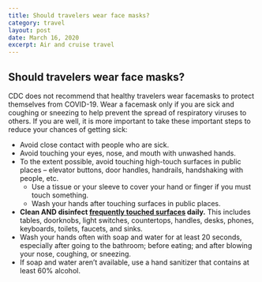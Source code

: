 ```yaml
---
title: Should travelers wear face masks?
category: travel
layout: post
date: March 16, 2020
excerpt: Air and cruise travel
---
```


## Should travelers wear face masks? ##

CDC does not recommend that healthy travelers wear facemasks to protect themselves from COVID-19. Wear a facemask only if you are sick and coughing or sneezing to help prevent the spread of respiratory viruses to others. If you are well, it is more important to take these important steps to reduce your chances of getting sick:

* Avoid close contact with people who are sick.
* Avoid touching your eyes, nose, and mouth with unwashed hands. 
* To the extent possible, avoid touching high-touch surfaces in public places – elevator buttons, door handles, handrails, handshaking with people, etc.
  * Use a tissue or your sleeve to cover your hand or finger if you must touch something.
  * Wash your hands after touching surfaces in public places.
* **Clean AND disinfect <a href="https://www.cdc.gov/coronavirus/2019-ncov/community/home/cleaning-disinfection.html"> frequently touched surfaces</a> daily.** This includes tables, doorknobs, light switches, countertops, handles, desks, phones, keyboards, toilets, faucets, and sinks.
* Wash your hands often with soap and water for at least 20 seconds, especially after going to the bathroom; before eating; and after blowing your nose, coughing, or sneezing.
* If soap and water aren’t available, use a hand sanitizer that contains at least 60% alcohol.
